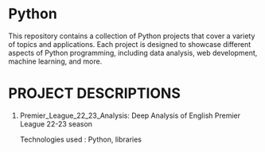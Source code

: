 # Python

This repository contains a collection of Python projects that cover a variety of topics and applications. 
Each project is designed to showcase different aspects of Python programming, including data analysis, web development, machine learning, and more.

# PROJECT DESCRIPTIONS

1. Premier_League_22_23_Analysis: Deep Analysis of English Premier League 22-23 season

   Technologies used    : Python, libraries
